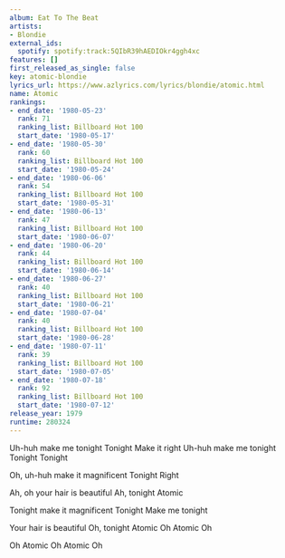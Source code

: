 ```yaml
---
album: Eat To The Beat
artists:
- Blondie
external_ids:
  spotify: spotify:track:5QIbR39hAEDIOkr4ggh4xc
features: []
first_released_as_single: false
key: atomic-blondie
lyrics_url: https://www.azlyrics.com/lyrics/blondie/atomic.html
name: Atomic
rankings:
- end_date: '1980-05-23'
  rank: 71
  ranking_list: Billboard Hot 100
  start_date: '1980-05-17'
- end_date: '1980-05-30'
  rank: 60
  ranking_list: Billboard Hot 100
  start_date: '1980-05-24'
- end_date: '1980-06-06'
  rank: 54
  ranking_list: Billboard Hot 100
  start_date: '1980-05-31'
- end_date: '1980-06-13'
  rank: 47
  ranking_list: Billboard Hot 100
  start_date: '1980-06-07'
- end_date: '1980-06-20'
  rank: 44
  ranking_list: Billboard Hot 100
  start_date: '1980-06-14'
- end_date: '1980-06-27'
  rank: 40
  ranking_list: Billboard Hot 100
  start_date: '1980-06-21'
- end_date: '1980-07-04'
  rank: 40
  ranking_list: Billboard Hot 100
  start_date: '1980-06-28'
- end_date: '1980-07-11'
  rank: 39
  ranking_list: Billboard Hot 100
  start_date: '1980-07-05'
- end_date: '1980-07-18'
  rank: 92
  ranking_list: Billboard Hot 100
  start_date: '1980-07-12'
release_year: 1979
runtime: 280324
---
```

Uh-huh make me tonight
Tonight
Make it right
Uh-huh make me tonight
Tonight
Tonight

Oh, uh-huh make it magnificent
Tonight
Right

Ah, oh your hair is beautiful
Ah, tonight
Atomic

Tonight make it magnificent
Tonight
Make me tonight

Your hair is beautiful
Oh, tonight
Atomic
Oh Atomic
Oh

Oh Atomic
Oh Atomic
Oh
